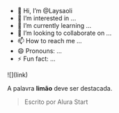 - 👋 Hi, I’m @Laysaoli
- 👀 I’m interested in ...
- 🌱 I’m currently learning ...
- 💞️ I’m looking to collaborate on ...
- 📫 How to reach me ...
- 😄 Pronouns: ...
- ⚡ Fun fact: ...

<!---
Laysaoli/Laysaoli is a ✨ special ✨ repository because its `README.md` (this file) appears on your GitHub profile.
You can click the Preview link to take a look at your changes.
--->![](link)
A palavra **limão** deve ser destacada.
> Escrito por Alura Start
